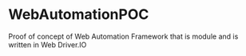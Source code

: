 # WebAutomationPOC
Proof of concept of Web Automation Framework that is module and is written in Web Driver.IO 
